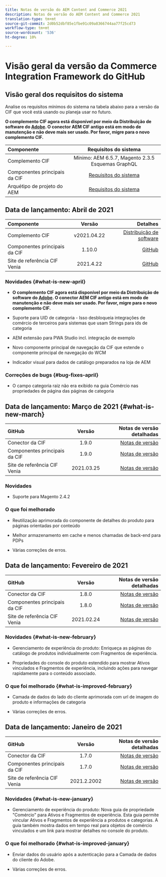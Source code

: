 ```yaml
---
title: Notas de versão do AEM Content and Commerce 2021
description: Notas de versão do AEM Content and Commerce 2021
translation-type: tm+mt
source-git-commit: 2d0b52dbf85e1fbe91c09a8366744aa77f25cd73
workflow-type: tm+mt
source-wordcount: '536'
ht-degree: 10%

---
```


# Visão geral da versão da Commerce Integration Framework do GitHub

## Visão geral dos requisitos do sistema

Analise os requisitos mínimos do sistema na tabela abaixo para a versão da CIF que você está usando ou planeja usar no futuro.

**O complemento CIF agora está disponível por meio da Distribuição de software do  [Adobe](https://experience.adobe.com/#/downloads/content/software-distribution/en/aem.html). O conector AEM CIF antigo está em modo de manutenção e não deve mais ser usado. Por favor, migre para o novo complemento CIF.**

| Componente | Requisitos do sistema |
|:-------|:-----:|
| Complemento CIF | Mínimo: AEM 6.5.7, Magento 2.3.5 Esquemas GraphQL |
| Componentes principais da CIF | [Requisitos do sistema](https://github.com/adobe/aem-core-cif-components/blob/master/VERSIONS.md) |
| Arquétipo de projeto do AEM | [Requisitos do sistema](https://github.com/adobe/aem-project-archetype/blob/master/VERSIONS.md) |

## Data de lançamento: Abril de 2021

| Componente | Versão | Detalhes |
|:-------|:-----:|---------------------:|
| Complemento CIF | v2021.04.22 | [Distribuição de software](https://experience.adobe.com/#/downloads/content/software-distribution/en/aem.html?package=%2Fcontent%2Fsoftware-distribution%2Fen%2Fdetails.html%2Fcontent%2Fdam%2Faem%2Fpublic%2Faem-commerce-addon-65-2021.04.22.zip) |
| Componentes principais da CIF | 1.10.0 | [GitHub](https://github.com/adobe/aem-core-cif-components/releases) |
| Site de referência CIF Venia | 2021.4.22 | [GitHub](https://github.com/adobe/aem-cif-guides-venia/releases) |

### Novidades {#what-is-new-april}

* **O complemento CIF agora está disponível por meio da Distribuição de software do  [Adobe](https://experience.adobe.com/#/downloads/content/software-distribution/en/aem.html). O conector AEM CIF antigo está em modo de manutenção e não deve mais ser usado. Por favor, migre para o novo complemento CIF.**

* Suporte para UID de categoria - Isso desbloqueia integrações de comércio de terceiros para sistemas que usam Strings para ids de categoria

* AEM extensão para PWA Studio incl. integração de exemplo

* Novo componente principal de navegação da CIF que estende o componente principal de navegação do WCM

* Indicador visual para dados de catálogo preparados na loja de AEM

### Correções de bugs {#bug-fixes-april}

* O campo categoria raiz não era exibido na guia Comércio nas propriedades de página das páginas de categoria

## Data de lançamento: Março de 2021 {#what-is-new-march}

| GitHub | Versão | Notas de versão detalhadas |
|:-------|:-----:|---------------------:|
| Conector da CIF | 1.9.0 | [Notas de versão](https://github.com/adobe/commerce-cif-connector/releases) |
| Componentes principais da CIF | 1.9.0 | [Notas de versão](https://github.com/adobe/aem-core-cif-components/releases) |
| Site de referência CIF Venia | 2021.03.25 | [Notas de versão](https://github.com/adobe/aem-cif-guides-venia/releases) |

### Novidades

* Suporte para Magento 2.4.2

### O que foi melhorado

* Reutilização aprimorada do componente de detalhes do produto para páginas orientadas por conteúdo

* Melhor armazenamento em cache e menos chamadas de back-end para PDPs

* Várias correções de erros.

## Data de lançamento: Fevereiro de 2021

| GitHub | Versão | Notas de versão detalhadas |
|:-------|:-----:|---------------------:|
| Conector da CIF | 1.8.0 | [Notas de versão](https://github.com/adobe/commerce-cif-connector/releases) |
| Componentes principais da CIF | 1.8.0 | [Notas de versão](https://github.com/adobe/aem-core-cif-components/releases) |
| Site de referência CIF Venia | 2021.02.24 | [Notas de versão](https://github.com/adobe/aem-cif-guides-venia/releases) |

### Novidades {#what-is-new-february}

* Gerenciamento de experiência do produto: Enriqueça as páginas do catálogo de produtos individualmente com Fragmentos de experiência.

* Propriedades do console do produto estendido para mostrar Ativos vinculados e Fragmentos de experiência, incluindo ações para navegar rapidamente para o conteúdo associado.

### O que foi melhorado  {#what-is-improved-february}

* Camada de dados do lado do cliente aprimorada com url de imagem do produto e informações de categoria

* Várias correções de erros.

## Data de lançamento: Janeiro de 2021

| GitHub | Versão | Notas de versão detalhadas |
|:-------|:-----:|---------------------:|
| Conector da CIF | 1.7.0 | [Notas de versão](https://github.com/adobe/commerce-cif-connector/releases) |
| Componentes principais da CIF | 1.7.0 | [Notas de versão](https://github.com/adobe/aem-core-cif-components/releases) |
| Site de referência CIF Venia | 2021.2.2002 | [Notas de versão](https://github.com/adobe/aem-cif-guides-venia/releases) |

### Novidades {#what-is-new-january}

* Gerenciamento de experiência do produto: Nova guia de propriedade &quot;Comércio&quot; para Ativos e Fragmentos de experiência. Esta guia permite vincular Ativos e Fragmentos de experiência a produtos e categorias. A guia também mostra dados em tempo real para objetos de comércio vinculados e um link para mostrar detalhes no console do produto.

### O que foi melhorado  {#what-is-improved-january}

* Enviar dados do usuário após a autenticação para a Camada de dados do cliente do Adobe.

* Várias correções de erros.
